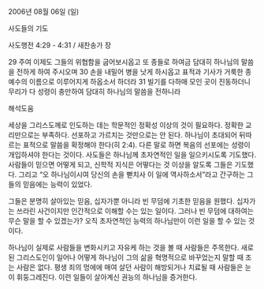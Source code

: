 2006년 08월 06일 (일)

사도들의 기도



사도행전 4:29 - 4:31 / 새찬송가  장


29 주여 이제도 그들의 위협함을 굽어보시옵고 또 종들로 하여금 담대히 하나님의 말씀을 전하게 하여 주시오며 30 손을 내밀어 병을 낫게 하시옵고 표적과 기사가 거룩한 종 예수의 이름으로 이루어지게 하옵소서 하더라 31 빌기를 다하매 모인 곳이 진동하더니 무리가 다 성령이 충만하여 담대히 하나님의 말씀을 전하니라

해석도움





세상을 그리스도께로 인도하는 데는 학문적인 정확성 이상의 것이 필요하다. 정확한 교리만으로는 부족하다. 선포하고 가르치는 것만으로는 안 된다. 하나님이 초대되어 뒤따르는 표적으로 말씀을 확정해야 한다(히 2:4). 다른 말로 하면 복음의 선포에는 성령이 개입하셔야 한다는 것이다. 사도들은 하나님께 초자연적인 일을 일으키시도록 기도했다. 사람들이 믿으면 어떻게 되고, 신학적 지식은 어떻다는 것 이상을 알도록 그들은 기도했다. 그리고 “오 하나님이시여 당신의 손을 뻗치사 이 일에 역사하소서”라고 간구하는 그들의 믿음에는 능력이 있었다. 

그들은 분명히 살아있는 믿음, 십자가뿐 아니라 빈 무덤에 기초한 믿음을 원했다. 십자가는 쓰라린 사건이지만 인간적으로 이해할 수는 있는 일이다. 그러나 빈 무덤에 대하여는 무슨 말을 할 수 있겠는가? 오직 초자연적인 능력의 하나님만이 이런 일을 할 수 있는 것이다. 

하나님이 실제로 사람들을 변화시키고 자유케 하는 것을 볼 때 사람들은 주목한다. 새로 된 그리스도인이 일어나 어떻게 하나님이 그의 삶을 혁명적으로 바꾸었는지 말할 때 조는 사람은 없다. 평생 죄의 멍에에 매여 살던 사람이 해방되거나 치료될 때 사람들은 눈이 휘둥그레진다. 이런 일들이 살아계신 권능의 하나님을 증거한다.